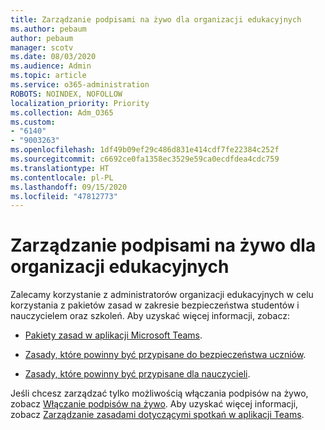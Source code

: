 ```yaml
---
title: Zarządzanie podpisami na żywo dla organizacji edukacyjnych
ms.author: pebaum
author: pebaum
manager: scotv
ms.date: 08/03/2020
ms.audience: Admin
ms.topic: article
ms.service: o365-administration
ROBOTS: NOINDEX, NOFOLLOW
localization_priority: Priority
ms.collection: Adm_O365
ms.custom:
- "6140"
- "9003263"
ms.openlocfilehash: 1df49b09ef29c486d831e414cdf7fe22384c252f
ms.sourcegitcommit: c6692ce0fa1358ec3529e59ca0ecdfdea4cdc759
ms.translationtype: HT
ms.contentlocale: pl-PL
ms.lasthandoff: 09/15/2020
ms.locfileid: "47812773"
---
```

# <a name="managing-live-captions-for-education-organizations"></a>Zarządzanie podpisami na żywo dla organizacji edukacyjnych

Zalecamy korzystanie z administratorów organizacji edukacyjnych w celu korzystania z pakietów zasad w zakresie bezpieczeństwa studentów i nauczycielem oraz szkoleń. Aby uzyskać więcej informacji, zobacz:  

- [Pakiety zasad w aplikacji Microsoft Teams](https://docs.microsoft.com/microsoftteams/policy-packages-edu#policy-packages-in-microsoft-teams).  
    
- [Zasady, które powinny być przypisane do bezpieczeństwa uczniów](https://docs.microsoft.com/microsoftteams/policy-packages-edu#policies-that-should-be-assigned-for-student-safety).

- [Zasady, które powinny być przypisane dla nauczycieli](https://docs.microsoft.com/microsoftteams/policy-packages-edu#policies-that-should-be-assigned-for-educators).

Jeśli chcesz zarządzać tylko możliwością włączania podpisów na żywo, zobacz [Włączanie podpisów na żywo](https://docs.microsoft.com/microsoftteams/meeting-policies-in-teams#enable-live-captions). Aby uzyskać więcej informacji, zobacz [Zarządzanie zasadami dotyczącymi spotkań w aplikacji Teams](https://docs.microsoft.com/microsoftteams/meeting-policies-in-teams).